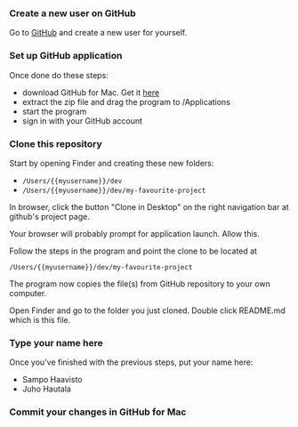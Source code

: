 ### Create a new user on GitHub

Go to [GitHub](https://github.com) and create a new user for yourself.

### Set up GitHub application

Once done do these steps:

- download GitHub for Mac. Get it [here](https://mac.github.com/)
- extract the zip file and drag the program to /Applications
- start the program
- sign in with your GitHub account

### Clone this repository

Start by opening Finder and creating these new folders:

- ```/Users/{{myusername}}/dev```
- ```/Users/{{myusername}}/dev/my-favourite-project```

In browser, click the button "Clone in Desktop" on the right navigation bar at github's project page.

Your browser will probably prompt for application launch. Allow this.

Follow the steps in the program and point the clone to be located at

	/Users/{{myusername}}/dev/my-favourite-project

The program now copies the file(s) from GitHub repository to your own computer.

Open Finder and go to the folder you just cloned. Double click README.md which is this file.

### Type your name here

Once you've finished with the previous steps, put your name here:

- Sampo Haavisto
- Juho Hautala

### Commit your changes in GitHub for Mac